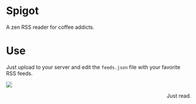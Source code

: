 Spigot
======

A zen RSS reader for coffee addicts.

Use
===

Just upload to your server and edit the `feeds.json` file with your favorite RSS feeds.

![](http://codingbean.com/uploads/spigot.png)
<div align="right">Just read.</div>
